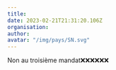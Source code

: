 ```yaml
---
title: 
date: 2023-02-21T21:31:20.106Z
organisation: 
author: 
avatar: "/img/pays/SN.svg"
---
```


Non au troisième mandat❌❌❌❌❌❌